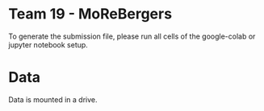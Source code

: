 # Team 19 - MoReBergers 

To generate the submission file, please run all cells of the google-colab or jupyter notebook setup. 

# Data
Data is mounted in a drive. 
